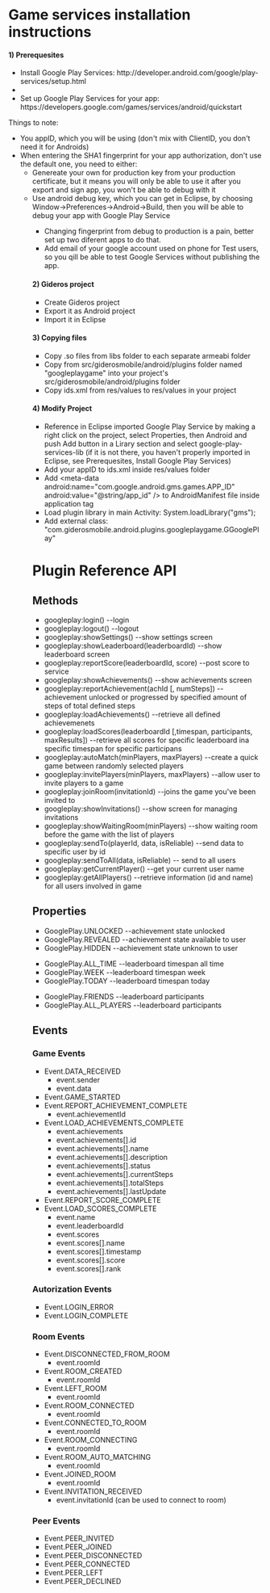 <h1>Game services installation instructions</h1>

<h4>1) Prerequesites</h4>
<ul>
<li>Install Google Play Services: http://developer.android.com/google/play-services/setup.html<li>
<li>Set up Google Play Services for your app: https://developers.google.com/games/services/android/quickstart</li>
</ul>
<p>Things to note:
<ul>
<li>You appID, which you will be using (don't mix with ClientID, you don't need it for Androids)</li>
<li>When entering the SHA1 fingerprint for your app authorization, don't use the default one, you need to either:
<ul>
<li>Genereate your own for production key from your production certificate, but it means you will only be able to use it after you export and sign app, you won't be able to debug with it</li>
<li>Use android debug key, which you can get in Eclipse, by choosing Window->Preferences->Android->Build, then you will be able to debug your app with Google Play Service</li>
<ul></li>
<li>Changing fingerprint from debug to production is a pain, better set up two diferent apps to do that.</li>
<li>Add email of your google account used on phone for Test users, so you qill be able to test Google Services without publishing the app.</li>
</ul></p>

<h4>2) Gideros project</h4>
<ul>
<li>Create Gideros project</li>
<li>Export it as Android project</li>
<li>Import it in Eclipse</li>
</ul>

<h4>3) Copying files</h4>
<ul>
<li>Copy .so files from libs folder to each separate armeabi folder</li>
<li>Copy from src/giderosmobile/android/plugins folder named "googleplaygame" into your project's src/giderosmobile/android/plugins folder</li>
<li>Copy ids.xml from res/values to res/values in your project</li>
</ul>

<h4>4) Modify Project</h4>
<ul>
<li>Reference in Eclipse imported Google Play Service by making a right click on the project, select Properties, then Android and push Add button in a Lirary section and select google-play-services-lib (if it is not there, you haven't properly imported in Eclipse, see Prerequesites, Install Google Play Services) </li>
<li>Add your appID to ids.xml inside res/values folder</li>
<li>Add &lt;meta-data android:name="com.google.android.gms.games.APP_ID" android:value="@string/app_id" /&gt; to AndroidManifest file inside application tag</li>
<li>Load plugin library in main Activity: System.loadLibrary("gms");</li>
<li>Add external class: "com.giderosmobile.android.plugins.googleplaygame.GGooglePlay"</li>
</ul>



<h1>Plugin Reference API</h1>
<h2>Methods</h2>
<ul>
<li>googleplay:login() --login</li>
<li>googleplay:logout() --logout</li>
<li>googleplay:showSettings() --show settings screen</li>
<li>googleplay:showLeaderboard(leaderboardId) --show leaderboard screen</li>
<li>googleplay:reportScore(leaderboardId, score) --post score to service</li>
<li>googleplay:showAchievements() --show achievements screen</li>
<li>googleplay:reportAchievement(achId [, numSteps]) --achievement unlocked or progressed by specified amount of steps of total defined steps</li>
<li>googleplay:loadAchievements() --retrieve all defined achievemenets</li>
<li>googleplay:loadScores(leaderboardId [,timespan, participants, maxResults]) --retrieve all scores for specific leaderboard ina specific timespan for specific participans</li>
<li>googleplay:autoMatch(minPlayers, maxPlayers) --create a quick game between randomly selected players</li>
<li>googleplay:invitePlayers(minPlayers, maxPlayers) --allow user to invite players to a game</li>
<li>googleplay:joinRoom(invitationId) --joins the game you've been invited to</li>
<li>googleplay:showInvitations() --show screen for managing invitations</li>
<li>googleplay:showWaitingRoom(minPlayers) --show waiting room before the game with the list of players</li>
<li>googleplay:sendTo(playerId, data, isReliable) --send data to specific user by id</li>
<li>googleplay:sendToAll(data, isReliable) -- send to all users</li>
<li>googleplay:getCurrentPlayer() --get your current user name</li>
<li>googleplay:getAllPlayers() --retrieve information (id and name) for all users involved in game</li>
</ul>

<h2>Properties</h2>
<ul>
<li>GooglePlay.UNLOCKED --achievement state unlocked</li>
<li>GooglePlay.REVEALED --achievement state available to user</li>
<li>GooglePlay.HIDDEN   --achievement state unknown to user </li>
</ul>
<ul>
<li>GooglePlay.ALL_TIME --leaderboard timespan all time</li>
<li>GooglePlay.WEEK     --leaderboard timespan week</li>
<li>GooglePlay.TODAY    --leaderboard timespan today</li>
</ul>
<ul>
<li>GooglePlay.FRIENDS  --leaderboard participants</li>
<li>GooglePlay.ALL_PLAYERS --leaderboard participants</li>
</ul>
<h2>Events</h2>

<h3>Game Events</h3>
<ul>
<li>Event.DATA_RECEIVED
<ul>
	<li>event.sender</li>
	<li>event.data</li>
</ul>
</li>
<li>Event.GAME_STARTED</li>
<li>Event.REPORT_ACHIEVEMENT_COMPLETE
<ul>
	<li>event.achievementId</li>
</ul>
</li>
<li>Event.LOAD_ACHIEVEMENTS_COMPLETE
<ul>
	<li>event.achievements</li>
	<li>event.achievements[].id</li>
	<li>event.achievements[].name</li>
	<li>event.achievements[].description</li>
	<li>event.achievements[].status</li>
	<li>event.achievements[].currentSteps</li>
	<li>event.achievements[].totalSteps</li>
	<li>event.achievements[].lastUpdate</li>
</ul>
</li>
<li>Event.REPORT_SCORE_COMPLETE</li>
<li>Event.LOAD_SCORES_COMPLETE
<ul>
	<li>event.name</li>
	<li>event.leaderboardId</li>
	<li>event.scores</li>
	<li>event.scores[].name</li>
	<li>event.scores[].timestamp</li>
	<li>event.scores[].score</li>
	<li>event.scores[].rank</li>
</ul>
</li>
</ul>

<h3>Autorization Events</h3>
<ul>
<li>Event.LOGIN_ERROR</li>
<li>Event.LOGIN_COMPLETE</li>
</ul>

<h3>Room Events</h3>
<ul>
<li>Event.DISCONNECTED_FROM_ROOM
<ul>
	<li>event.roomId</li>
</ul>
</li>
<li>Event.ROOM_CREATED
<ul>
	<li>event.roomId</li>
</ul>
</li>
<li>Event.LEFT_ROOM
<ul>
	<li>event.roomId</li>
</ul>
</li>
<li>Event.ROOM_CONNECTED
<ul>
	<li>event.roomId</li>
</ul>
</li>
<li>Event.CONNECTED_TO_ROOM
<ul>
	<li>event.roomId</li>
</ul>
</li>
<li>Event.ROOM_CONNECTING
<ul>
	<li>event.roomId</li>
</ul>
</li>
<li>Event.ROOM_AUTO_MATCHING
<ul>
	<li>event.roomId</li>
</ul>
</li>
<li>Event.JOINED_ROOM
<ul>
	<li>event.roomId</li>
</ul>
</li>
<li>Event.INVITATION_RECEIVED
<ul>
	<li>event.invitationId (can be used to connect to room)</li>
</ul>
</li>
</ul>

<h3>Peer Events</h3>
<ul>
<li>Event.PEER_INVITED</li>
<li>Event.PEER_JOINED</li>
<li>Event.PEER_DISCONNECTED</li>
<li>Event.PEER_CONNECTED</li>
<li>Event.PEER_LEFT</li>
<li>Event.PEER_DECLINED</li>
</ul>